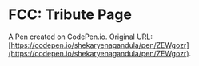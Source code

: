 # FCC: Tribute Page

A Pen created on CodePen.io. Original URL: [https://codepen.io/shekaryenagandula/pen/ZEWgozr](https://codepen.io/shekaryenagandula/pen/ZEWgozr).


